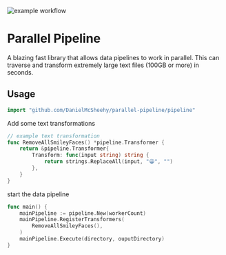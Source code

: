 ![example workflow](https://github.com/DanielMcSheehy/parallel-pipeline/actions/workflows/go.yaml/badge.svg)
# Parallel Pipeline
A blazing fast library that allows data pipelines to work in parallel. This can traverse and transform extremely large text files (100GB or more) in seconds. 
## Usage

```go
import "github.com/DanielMcSheehy/parallel-pipeline/pipeline"
```
Add some text transformations
```go
// example text transformation
func RemoveAllSmileyFaces() *pipeline.Transformer {
	return &pipeline.Transformer{
		Transform: func(input string) string {
			return strings.ReplaceAll(input, "😀", "")
		},
	}
}
```
start the data pipeline
```go
func main() {
    mainPipeline := pipeline.New(workerCount)
    mainPipeline.RegisterTransformers(
        RemoveAllSmileyFaces(),
    )
    mainPipeline.Execute(directory, ouputDirectory)
}
```